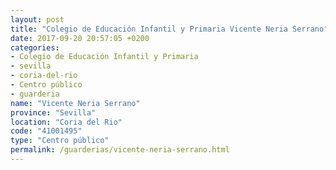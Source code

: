 ```yaml
---
layout: post
title: "Colegio de Educación Infantil y Primaria Vicente Neria Serrano"
date: 2017-09-20 20:57:05 +0200
categories:
- Colegio de Educación Infantil y Primaria
- sevilla
- coria-del-rio
- Centro público
- guarderia
name: "Vicente Neria Serrano"
province: "Sevilla"
location: "Coria del Rio"
code: "41001495"
type: "Centro público"
permalink: /guarderias/vicente-neria-serrano.html
---
```

